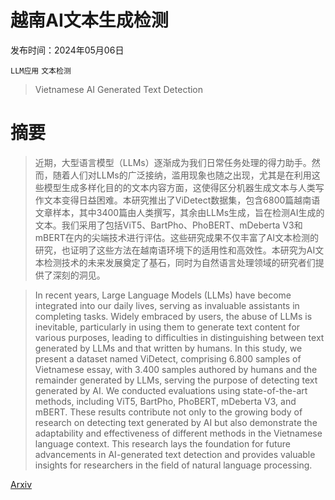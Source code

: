 # 越南AI文本生成检测

发布时间：2024年05月06日

`LLM应用` `文本检测`

> Vietnamese AI Generated Text Detection

# 摘要

> 近期，大型语言模型（LLMs）逐渐成为我们日常任务处理的得力助手。然而，随着人们对LLMs的广泛接纳，滥用现象也随之出现，尤其是在利用这些模型生成多样化目的的文本内容方面，这使得区分机器生成文本与人类写作文本变得日益困难。本研究推出了ViDetect数据集，包含6800篇越南语文章样本，其中3400篇由人类撰写，其余由LLMs生成，旨在检测AI生成的文本。我们采用了包括ViT5、BartPho、PhoBERT、mDeberta V3和mBERT在内的尖端技术进行评估。这些研究成果不仅丰富了AI文本检测的研究，也证明了这些方法在越南语环境下的适用性和高效性。本研究为AI文本检测技术的未来发展奠定了基石，同时为自然语言处理领域的研究者们提供了深刻的洞见。

> In recent years, Large Language Models (LLMs) have become integrated into our daily lives, serving as invaluable assistants in completing tasks. Widely embraced by users, the abuse of LLMs is inevitable, particularly in using them to generate text content for various purposes, leading to difficulties in distinguishing between text generated by LLMs and that written by humans. In this study, we present a dataset named ViDetect, comprising 6.800 samples of Vietnamese essay, with 3.400 samples authored by humans and the remainder generated by LLMs, serving the purpose of detecting text generated by AI. We conducted evaluations using state-of-the-art methods, including ViT5, BartPho, PhoBERT, mDeberta V3, and mBERT. These results contribute not only to the growing body of research on detecting text generated by AI but also demonstrate the adaptability and effectiveness of different methods in the Vietnamese language context. This research lays the foundation for future advancements in AI-generated text detection and provides valuable insights for researchers in the field of natural language processing.

[Arxiv](https://arxiv.org/abs/2405.03206)